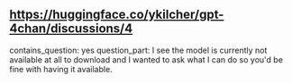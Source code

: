 ## https://huggingface.co/ykilcher/gpt-4chan/discussions/4

contains_question: yes
question_part: I see the model is currently not available at all to download and I wanted to ask what I can do so you'd be fine with having it available.
